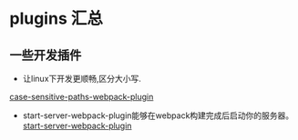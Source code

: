 # plugins 汇总
## 一些开发插件
- 让linux下开发更顺畅,区分大小写.

[case-sensitive-paths-webpack-plugin](https://www.npmjs.com/package/case-sensitive-paths-webpack-plugin "case-sensitive-paths-webpack-plugin")

- start-server-webpack-plugin能够在webpack构建完成后启动你的服务器。
[start-server-webpack-plugin](https://www.npmjs.com/package/start-server-webpack-plugin "start-server-webpack-plugin")

 
